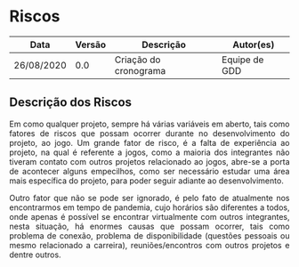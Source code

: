 # Riscos

Data | Versão | Descrição | Autor(es)
---- | ---- | ----| -----
26/08/2020 | 0.0 | Criação do cronograma | Equipe de GDD


## Descrição dos Riscos

<p align="justify">Em como qualquer projeto, sempre há várias variáveis em aberto, tais como fatores de riscos que possam ocorrer durante no desenvolvimento do projeto, ao jogo. Um grande fator de risco, é a falta de experiência ao projeto, na qual é referente a jogos, como a maioria dos integrantes não tiveram contato com outros projetos relacionado ao jogos, abre-se a porta de acontecer alguns empecilhos, como ser necessário estudar uma área mais específica do projeto, para poder seguir adiante ao desenvolvimento.</p>

<p align="justify"> Outro fator que não se pode ser ignorado, é pelo fato de atualmente nos encontrarmos em tempo de pandemia, cujo horários são diferentes a todos, onde apenas é possível se encontrar virtualmente com outros integrantes, nesta situação, há enormes causas que possam ocorrer, tais como problema de conexão, problema de disponibilidade (questões pessoais ou mesmo relacionado a carreira), reuniões/encontros com outros projetos e dentre outros.</p>

